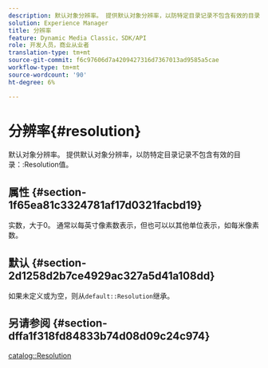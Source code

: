 ```yaml
---
description: 默认对象分辨率。 提供默认对象分辨率，以防特定目录记录不包含有效的目录分辨率值。
solution: Experience Manager
title: 分辨率
feature: Dynamic Media Classic，SDK/API
role: 开发人员，商业从业者
translation-type: tm+mt
source-git-commit: f6c97606d7a4209427316d7367013ad9585a5cae
workflow-type: tm+mt
source-wordcount: '90'
ht-degree: 6%

---
```



# 分辨率{#resolution}

默认对象分辨率。 提供默认对象分辨率，以防特定目录记录不包含有效的目录：:Resolution值。

## 属性 {#section-1f65ea81c3324781af17d0321facbd19}

实数，大于0。 通常以每英寸像素数表示，但也可以以其他单位表示，如每米像素数。

## 默认 {#section-2d1258d2b7ce4929ac327a5d41a108dd}

如果未定义或为空，则从`default::Resolution`继承。

## 另请参阅 {#section-dffa1f318fd84833b74d08d09c24c974}

[catalog::Resolution](../../../../../is-api/image-catalog/image-serving-api-ref/c-image-catalog-reference/c-image-svg-data-reference/c-image-data-reference/r-resolution-cat.md#reference-de489f5f36b64bd0831749546f8728e1)
